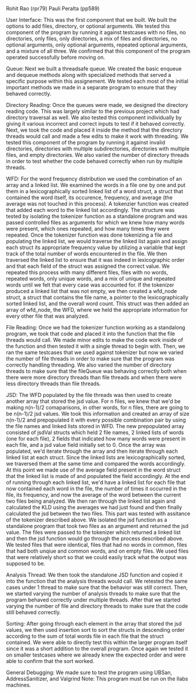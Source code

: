 Rohit Rao (rpr79)
Pauli Peralta (pp589)

User Interface:
This was the first component that we built. We built the options to add files, directory, or optional arguments. We tested this component of the program by running it against testcases with no files, no directories, only files, only directories, a mix of files and directories, no optional arguments, only optional arguments, repeated optional arguments, and a mixture of all three. We confirmed that this component of the program operated successfully before moving on.

Queue:
Next we built a threadsafe queue. We created the basic enqueue and dequeue methods along with specialized methods that served a specific purpose within this assignement. We tested each most of the initial important methods we made in a separate program to ensure that they behaved correctly.

Directory Reading:
Once the queues were made, we designed the directory reading code. This was largely similar to the previous project which had directory traversal as well. We also tested this component individually by giving it various incorrect and correct inputs to test if it behaved correctly. Next, we took the code and placed it inside the method that the directory threads would call and made a few edits to make it work with threading. We tested this component of the program by running it against invalid directories, directories with multiple subdirectories, directories with multiple files, and empty directories. We also varied the number of directory threads in order to test whether the code behaved correctly when run by multiple threads.

WFD: 
For the word frequency distribution we used the combination of an array and a linked list. We examined the words in a file one by one and put them in a lexicographically sorted linked list of a word struct, a struct that contained the word itself, its occurence, frequency, and average (the average was not touched in this process). A tokenzier function was created that added each word to the linked list accordingly.
The structure was tested by isolating the tokenizer function as a standalone program and was passed controlled files as arguments for which we knew how many words were present, which ones repeated, and how many times they were repeated. Once the tokenizer function was done tokenizing a file and populating the linked list, we would traverse the linked list again and assign each struct its appropriate frequency value by utilizing a variable that kept track of the total number of words encountered in the file. We then traversed the linked list to ensure that it was indeed in lexicographic order and that each field of the struct was assigned the correct value. We repeated this process with many different files, files with no words, repeated words, only unique words, and a mix of unique and repeated words until we felt that every case was accounted for. If the tokenizer produced a linked list that was not empty, we then created a wfd_node struct, a struct that contains the file name, a pointer to the lexicographically sorted linked list, and the overall word count. This struct was then added an array of wfd_node, the WFD, where we held the appropriate information for every other file that was analyzed. 

File Reading:
Once we had the tokenizer function working as a standalong program, we took that code and placed it into the function that the file threads would call. We made minor edits to make the code work inside of the function and then tested it with a single thread to begin with. Then, we ran the same testcases that we used against tokenizer but now we varied the number of file threads in order to make sure that the program was correctly handling threading. We also varied the number of directory threads to make sure that the fileQueue was behaving correctly both when there were more directory threads than file threads and when there were less directory threads than file threads.

JSD:
The WFD populated by the file threads was then used to create another array that stored the jsd value. For n files, we knew that we'd be making n(n-1)/2 comaparisons, in other words, for n files, there are going to be n(n-1)/2 jsd values. We took this information and created an array of size n(n-1)/2 and prepopulated it with every possible combination pair by using the file names and linked lists stored in WFD. The new prepopulated array consisted of jsdVal structs which held 2 file names, 2 linked lists of words (one for each file), 2 fields that indicated how many words were present in each file, and a jsd value field initially set to 0. Once the array was populated, we'd iterate through the array and then iterate through each linked list at each struct. Since the linked lists are lexicographically sorted, we traversed them at the same time and compared the words accordingly. At this point we made use of the average field present in the word struct that the linked list is made of and populated the field accordingly. At the end of running through each linked list, we'd have a linked list for each file that now contained each word in the file, the number of times it occurred in the file, its frequency, and now the average of the word between the current two files being analyzed. We then ran through the linked list again and calculated the KLD using the averages we had just found and then finally calculated the jsd between the two files.
This part was tested with assitance of the tokenizer described above. We isolated the jsd function as a standalone program that took two files as an argument and returned the jsd value. The files were passed to the tokenizer which returned a linked list and then the jsd function would go through the process described above. We tested files that were identical, files that had no words in common, files that had both unqiue and common words, and on empty files. We used files that were relatively short so that we could easily track what the output was supposed to be.

Analysis Thread:
We then took the standalone JSD function and copied it into the function that the analysis threads would call. We retested the same cases under 1 thread to make sure that the behavior was still correct. Then, we started varying the number of analysis threads to make sure that the program behaved correctly under multiple threads. After that we started varying the number of file and directory threads to make sure that the code still behaved correctly.

Sorting:
After going through each element in the array that stored the jsd values, we then used insertion sort to sort the structs in descending order according to the sum of total words file in each file that the struct contained. We were able to directly test this within the larger program itself since it was a short addition to the overall program. Once again we tested it on smaller testcases where we already knew the expected order and were able to confirm that the sort worked.

General Debugging: We made sure to test the program using UBSan, AddressSanitizer, and Valgrind
Note: This program must be run on the Ilabs machines.
